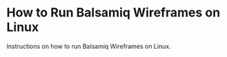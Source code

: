 # How to Run Balsamiq Wireframes on Linux

Instructions on how to run Balsamiq Wireframes on Linux.
